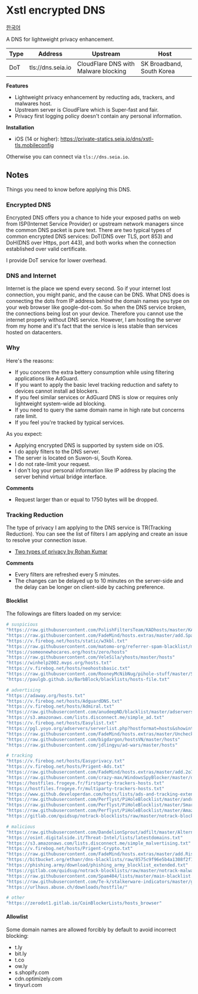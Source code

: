 # Xstl encrypted DNS

[한국어](/README.ko.md)

A DNS for lightweight privacy enhancement.

| Type | Address           | Upstream                             | Host                      |
|------|-------------------|--------------------------------------|---------------------------|
| DoT  | tls://dns.seia.io | CloudFlare DNS with Malware blocking | SK Broadband, South Korea |

**Features**

- Lightweight privacy enhancement by reducting ads, trackers, and malwares host.
- Upstream server is CloudFlare which is Super-fast and fair.
- Privacy first logging policy doesn't contain any personal information.

**Installation**

- iOS (14 or higher): https://private-statics.seia.io/dns/xstl-tls.mobileconfig

Otherwise you can connect via `tls://dns.seia.io`.

## Notes

Things you need to know before applying this DNS.

### Encrypted DNS

Encrypted DNS offers you a chance to hide your exposed paths on web from ISP(Internet Service Provider) or upstream network managers since the common DNS packet is pure text.
There are two typical types of common encrypted DNS services: DoT(DNS over TLS, port 853) and DoH(DNS over Https, port 443), and both works when the connection established over valid certificate.

I provide DoT service for lower overhead.

### DNS and Internet

Internet is the place we spend every second.
So if your internet lost connection, you might panic, and the cause can be DNS.
What DNS does is connecting the dots from IP address behind the domain names you type on your web browser like google-dot-com.
So when the DNS service broken, the connections being lost on your device.
Therefore you cannot use the internet properly without DNS service.
However, I am hosting the server from my home and it's fact that the service is less stable than services hosted on datacenters.

### Why

Here's the reasons:

- If you concern the extra bettery consumption while using filtering applications like AdGuard.
- If you want to apply the basic level tracking reduction and safety to devices cannot install ad blockers.
- If you feel similar services or AdGuard DNS is slow or requires only lightweight system-wide ad blocking.
- If you need to query the same domain name in high rate but concerns rate limit.
- If you feel you're tracked by typical services.

As you expect:

+ Applying encrypted DNS is supported by system side on iOS.
+ I do apply filters to the DNS server.
+ The server is located on Suwon-si, South Korea.
+ I do not rate-limit your request.
+ I don't log your personal information like IP address by placing the server behind virtual bridge interface.

**Comments**

- Request larger than or equal to 1750 bytes will be dropped.

### Tracking Reduction

The type of privacy I am applying to the DNS service is TR(Tracking Reduction).
You can see the list of filters I am applying and create an issue to resolve your connection issue.

- [Two types of privacy by Rohan Kumar](https://seirdy.one/posts/2022/06/25/two-types-of-privacy/)

**Comments**

- Every filters are refreshed every 5 minutes.
- The changes can be delayed up to 10 minutes on the server-side and the delay can be longer on client-side by caching preference.

#### Blocklist

The followings are filters loaded on my service:

```bash
# suspicious
"https://raw.githubusercontent.com/PolishFiltersTeam/KADhosts/master/KADhosts.txt"
"https://raw.githubusercontent.com/FadeMind/hosts.extras/master/add.Spam/hosts"
"https://v.firebog.net/hosts/static/w3kbl.txt"
"https://raw.githubusercontent.com/matomo-org/referrer-spam-blacklist/master/spammers.txt"
"https://someonewhocares.org/hosts/zero/hosts"
"https://raw.githubusercontent.com/VeleSila/yhosts/master/hosts"
"https://winhelp2002.mvps.org/hosts.txt"
"https://v.firebog.net/hosts/neohostsbasic.txt"
"https://raw.githubusercontent.com/RooneyMcNibNug/pihole-stuff/master/SNAFU.txt"
"https://paulgb.github.io/BarbBlock/blacklists/hosts-file.txt"

# advertising
"https://adaway.org/hosts.txt"
"https://v.firebog.net/hosts/AdguardDNS.txt"
"https://v.firebog.net/hosts/Admiral.txt"
"https://raw.githubusercontent.com/anudeepND/blacklist/master/adservers.txt"
"https://s3.amazonaws.com/lists.disconnect.me/simple_ad.txt"
"https://v.firebog.net/hosts/Easylist.txt"
"https://pgl.yoyo.org/adservers/serverlist.php?hostformat=hosts&showintro=0&mimetype=plaintext"
"https://raw.githubusercontent.com/FadeMind/hosts.extras/master/UncheckyAds/hosts"
"https://raw.githubusercontent.com/bigdargon/hostsVN/master/hosts"
"https://raw.githubusercontent.com/jdlingyu/ad-wars/master/hosts"

# tracking
"https://v.firebog.net/hosts/Easyprivacy.txt"
"https://v.firebog.net/hosts/Prigent-Ads.txt"
"https://raw.githubusercontent.com/FadeMind/hosts.extras/master/add.2o7Net/hosts"
"https://raw.githubusercontent.com/crazy-max/WindowsSpyBlocker/master/data/hosts/spy.txt"
"https://hostfiles.frogeye.fr/firstparty-trackers-hosts.txt"
"https://hostfiles.frogeye.fr/multiparty-trackers-hosts.txt"
"https://www.github.developerdan.com/hosts/lists/ads-and-tracking-extended.txt"
"https://raw.githubusercontent.com/Perflyst/PiHoleBlocklist/master/android-tracking.txt"
"https://raw.githubusercontent.com/Perflyst/PiHoleBlocklist/master/SmartTV.txt"
"https://raw.githubusercontent.com/Perflyst/PiHoleBlocklist/master/AmazonFireTV.txt"
"https://gitlab.com/quidsup/notrack-blocklists/raw/master/notrack-blocklist.txt"

# malicious
"https://raw.githubusercontent.com/DandelionSprout/adfilt/master/Alternate%20versions%20Anti-Malware%20List/AntiMalwareHosts.txt"
"https://osint.digitalside.it/Threat-Intel/lists/latestdomains.txt"
"https://s3.amazonaws.com/lists.disconnect.me/simple_malvertising.txt"
"https://v.firebog.net/hosts/Prigent-Crypto.txt"
"https://raw.githubusercontent.com/FadeMind/hosts.extras/master/add.Risk/hosts"
"https://bitbucket.org/ethanr/dns-blacklists/raw/8575c9f96e5b4a1308f2f12394abd86d0927a4a0/bad_lists/Mandiant_APT1_Report_Appendix_D.txt"
"https://phishing.army/download/phishing_army_blocklist_extended.txt"
"https://gitlab.com/quidsup/notrack-blocklists/raw/master/notrack-malware.txt"
"https://raw.githubusercontent.com/Spam404/lists/master/main-blacklist.txt"
"https://raw.githubusercontent.com/Te-k/stalkerware-indicators/master/generated/hosts"
"https://urlhaus.abuse.ch/downloads/hostfile/"

# other
"https://zerodot1.gitlab.io/CoinBlockerLists/hosts_browser"
```

#### Allowlist

Some domain names are allowed forcibly by default to avoid incorrect blocking:

- t.ly
- bit.ly
- t.co
- ow.ly
- s.shopify.com
- cdn.optimizely.com
- tinyurl.com

